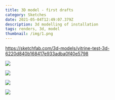 ```yaml
---
title: 3D model - first drafts
category: Sketches
date: 2021-05-04T12:49:07.379Z
description: 3d modelling of installation
tags: renders, 3d, model
thumbnail: /img/1.png
---
```

https://sketchfab.com/3d-models/vitrine-test-3d-6220d840b168417e933adba0f40e5798



![](/img/2.png)

![](/img/1.png)

![](/img/3.png)

![](/img/4.png)